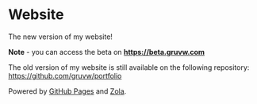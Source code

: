 # Website

The new version of my website!

**Note** - you can access the beta on **https://beta.gruvw.com**

The old version of my website is still available on the following repository: https://github.com/gruvw/portfolio

Powered by [GitHub Pages](https://pages.github.com/) and [Zola](https://github.com/getzola/zola/).
